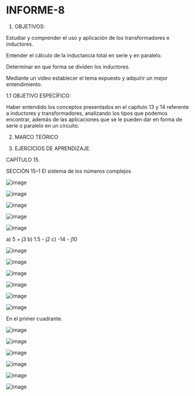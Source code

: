 # INFORME-8

1. OBJETIVOS:

Estudiar y comprender el uso y aplicación de los transformadores e inductores.

Entender el cálculo de la inductancia total en serie y en paralelo.

Determinar en que forma se dividen los inductores.

Mediante un video establecer el tema expuesto y adquirir un mejor entendimiento.

1.1 OBJETIVO ESPECÍFICO:

Haber entendido los conceptos presentados en el capítulo 13 y 14 referente a inductores y transformadores, analizando los tipos que podemos encontrar, además de las aplicaciones que se le pueden dar en forma de serie o paralelo en un circuito.

2. MARCO TEÓRICO






3. EJERCICIOS DE APRENDIZAJE.

CAPÍTULO 15.

SECCIÓN 15–1 El sistema de los números complejos

![image](https://user-images.githubusercontent.com/117920423/220012870-369a153f-e300-4fbe-89c7-2398c13e91ef.png)

![image](https://user-images.githubusercontent.com/117920423/220013218-c0839817-4381-456c-a734-40336ef7bfbd.png)

![image](https://user-images.githubusercontent.com/117920423/220013272-ee7231da-1a7f-4f47-a5fd-11f9a6d15bee.png)

![image](https://user-images.githubusercontent.com/117920423/220013325-8824ab7e-af7e-43da-b097-de65b78f3007.png)

![image](https://user-images.githubusercontent.com/117920423/220013380-6f7bc009-447b-4926-9ad7-971a64fe9654.png)

a) 5 + j3
b) 1.5 - j2
c) -14 - j10

![image](https://user-images.githubusercontent.com/117920423/220013532-59b3ade2-5023-49ec-9031-c9fc60382a1c.png)

![image](https://user-images.githubusercontent.com/117920423/220013602-9fe89206-f529-4037-859f-c6fcd1504418.png)

![image](https://user-images.githubusercontent.com/117920423/220013628-f2c27611-741c-4cf1-be19-1a5175315ae2.png)

![image](https://user-images.githubusercontent.com/117920423/220013678-5f76cab1-b28c-4d81-b622-0785848702a0.png)

![image](https://user-images.githubusercontent.com/117920423/220013762-4feae71f-4946-4e62-b75e-7d7867e91f69.png)

![image](https://user-images.githubusercontent.com/117920423/220013782-756e1462-e214-4744-b112-9ccd6c199a94.png)

En el primer cuadrante.

![image](https://user-images.githubusercontent.com/117920423/220013971-8fa8eb95-2b51-4308-b7d6-31d160196277.png)

![image](https://user-images.githubusercontent.com/117920423/220013985-6d952bee-4c19-44f9-860e-c7d91f4b4312.png)

![image](https://user-images.githubusercontent.com/117920423/220014014-0531d855-6699-4686-9f7b-ba05fdab114e.png)

![image](https://user-images.githubusercontent.com/117920423/220014071-7f5303c2-c4c0-4f10-bf7d-b1838c4f58f6.png)

![image](https://user-images.githubusercontent.com/117920423/220014106-925e26cc-7394-4310-86a4-9db9a9d2c99b.png)

![image](https://user-images.githubusercontent.com/117920423/220014635-2c92963c-0d61-4d7a-9e59-dad413dde723.png)
























